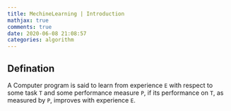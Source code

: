 ```yaml
---
title: MechineLearning | Introduction
mathjax: true
comments: true
date: 2020-06-08 21:08:57
categories: algorithm
---
```


## Defination
A Computer program is said to learn from experience `E` with respect to some task `T` and some performance measure `P`, if its performance on `T`, as measured by `P`, improves with experience `E`.

<!-- more -->


